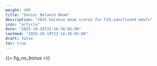 ```yaml
---
weight: 400
title: "Senior Balance Beam"
description: "2025 balance beam scores for FIG-sanctioned meets"
icon: "article"
date: "2025-10-19T22:16:36-05:00"
lastmod: "2025-10-19T22:16:36-05:00"
draft: false
toc: true
---
```


{{< fig_no_bonus >}}